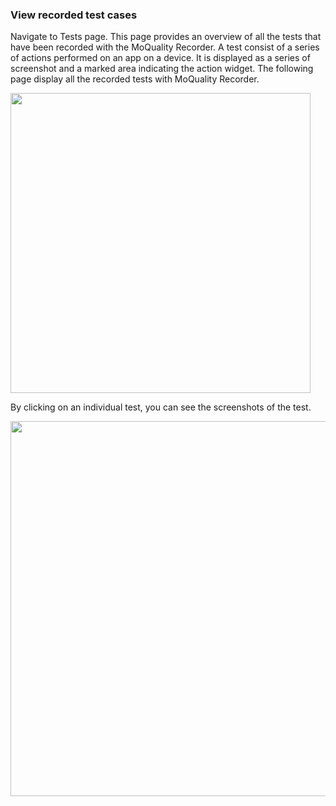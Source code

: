 ### View recorded test cases

Navigate to Tests page. This page provides an overview of all the tests that have been recorded with the MoQuality Recorder. A test consist of a series of actions performed on an app on a device. It is displayed as a series of screenshot and a marked area indicating the action widget. The following page display all the recorded tests with MoQuality Recorder.

<img src="../dashboard-img/16.png" height="480px" />

By clicking on an individual test, you can see the screenshots of the test.

<img src="../dashboard-img/17.png" height="600px" />



